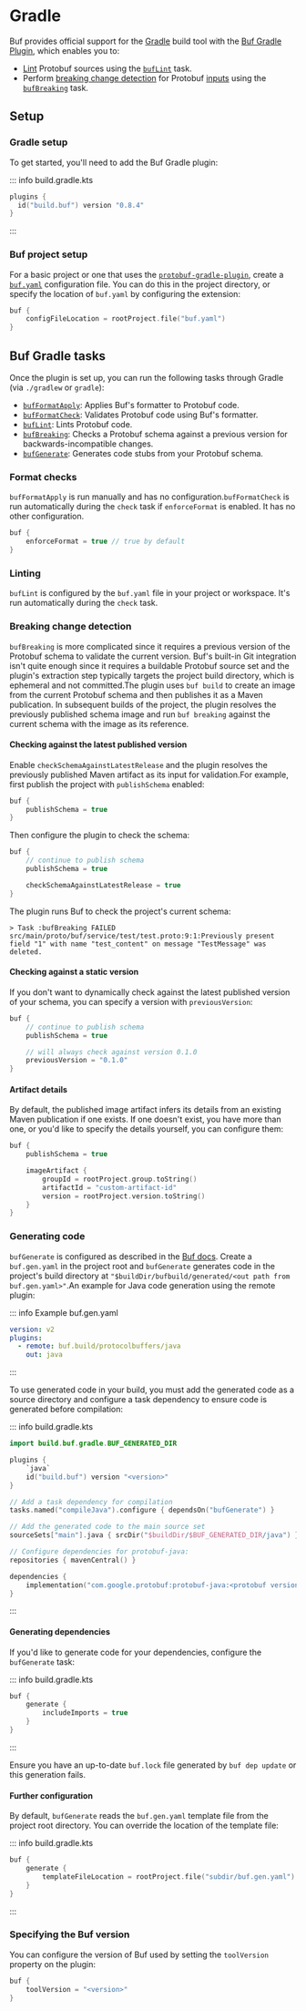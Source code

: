 # Gradle

Buf provides official support for the [Gradle](http://gradle.org/) build tool with the [Buf Gradle Plugin](https://github.com/bufbuild/buf-gradle-plugin), which enables you to:

- [Lint](../../lint/overview/) Protobuf sources using the [`bufLint`](#buf-lint) task.
- Perform [breaking change detection](#buf-breaking) for Protobuf [inputs](../../reference/inputs/) using the [`bufBreaking`](#buf-breaking) task.

## Setup

### Gradle setup

To get started, you'll need to add the Buf Gradle plugin:

::: info build.gradle.kts

```kotlin
plugins {
  id("build.buf") version "0.8.4"
}
```

:::

### Buf project setup

For a basic project or one that uses the [`protobuf-gradle-plugin`](https://github.com/google/protobuf-gradle-plugin), create a [`buf.yaml`](../../configuration/v2/buf-yaml/) configuration file. You can do this in the project directory, or specify the location of `buf.yaml` by configuring the extension:

```kotlin
buf {
    configFileLocation = rootProject.file("buf.yaml")
}
```

## Buf Gradle tasks

Once the plugin is set up, you can run the following tasks through Gradle (via `./gradlew` or `gradle`):

- [`bufFormatApply`](#buf-format): Applies Buf's formatter to Protobuf code.
- [`bufFormatCheck`](#buf-format): Validates Protobuf code using Buf's formatter.
- [`bufLint`](#buf-lint): Lints Protobuf code.
- [`bufBreaking`](#buf-breaking): Checks a Protobuf schema against a previous version for backwards-incompatible changes.
- [`bufGenerate`](#buf-generate): Generates code stubs from your Protobuf schema.

### Format checks

`bufFormatApply` is run manually and has no configuration.`bufFormatCheck` is run automatically during the `check` task if `enforceFormat` is enabled. It has no other configuration.

```kotlin
buf {
    enforceFormat = true // true by default
}
```

### Linting

`bufLint` is configured by the `buf.yaml` file in your project or workspace. It's run automatically during the `check` task.

### Breaking change detection

`bufBreaking` is more complicated since it requires a previous version of the Protobuf schema to validate the current version. Buf's built-in Git integration isn't quite enough since it requires a buildable Protobuf source set and the plugin's extraction step typically targets the project build directory, which is ephemeral and not committed.The plugin uses `buf build` to create an image from the current Protobuf schema and then publishes it as a Maven publication. In subsequent builds of the project, the plugin resolves the previously published schema image and run `buf breaking` against the current schema with the image as its reference.

#### Checking against the latest published version

Enable `checkSchemaAgainstLatestRelease` and the plugin resolves the previously published Maven artifact as its input for validation.For example, first publish the project with `publishSchema` enabled:

```kotlin
buf {
    publishSchema = true
}
```

Then configure the plugin to check the schema:

```kotlin
buf {
    // continue to publish schema
    publishSchema = true

    checkSchemaAgainstLatestRelease = true
}
```

The plugin runs Buf to check the project's current schema:

```text
> Task :bufBreaking FAILED
src/main/proto/buf/service/test/test.proto:9:1:Previously present field "1" with name "test_content" on message "TestMessage" was deleted.
```

#### Checking against a static version

If you don't want to dynamically check against the latest published version of your schema, you can specify a version with `previousVersion`:

```kotlin
buf {
    // continue to publish schema
    publishSchema = true

    // will always check against version 0.1.0
    previousVersion = "0.1.0"
}
```

#### Artifact details

By default, the published image artifact infers its details from an existing Maven publication if one exists. If one doesn't exist, you have more than one, or you'd like to specify the details yourself, you can configure them:

```kotlin
buf {
    publishSchema = true

    imageArtifact {
        groupId = rootProject.group.toString()
        artifactId = "custom-artifact-id"
        version = rootProject.version.toString()
    }
}
```

### Generating code

`bufGenerate` is configured as described in the [Buf docs](../../generate/overview/). Create a `buf.gen.yaml` in the project root and `bufGenerate` generates code in the project's build directory at `"$buildDir/bufbuild/generated/<out path from buf.gen.yaml>"`.An example for Java code generation using the remote plugin:

::: info Example buf.gen.yaml

```yaml
version: v2
plugins:
  - remote: buf.build/protocolbuffers/java
    out: java
```

:::

To use generated code in your build, you must add the generated code as a source directory and configure a task dependency to ensure code is generated before compilation:

::: info build.gradle.kts

```kotlin
import build.buf.gradle.BUF_GENERATED_DIR

plugins {
    `java`
    id("build.buf") version "<version>"
}

// Add a task dependency for compilation
tasks.named("compileJava").configure { dependsOn("bufGenerate") }

// Add the generated code to the main source set
sourceSets["main"].java { srcDir("$buildDir/$BUF_GENERATED_DIR/java") }

// Configure dependencies for protobuf-java:
repositories { mavenCentral() }

dependencies {
    implementation("com.google.protobuf:protobuf-java:<protobuf version>")
}
```

:::

#### Generating dependencies

If you'd like to generate code for your dependencies, configure the `bufGenerate` task:

::: info build.gradle.kts

```kotlin
buf {
    generate {
        includeImports = true
    }
}
```

:::

Ensure you have an up-to-date `buf.lock` file generated by `buf dep update` or this generation fails.

#### Further configuration

By default, `bufGenerate` reads the `buf.gen.yaml` template file from the project root directory. You can override the location of the template file:

::: info build.gradle.kts

```kotlin
buf {
    generate {
        templateFileLocation = rootProject.file("subdir/buf.gen.yaml")
    }
}
```

:::

### Specifying the Buf version

You can configure the version of Buf used by setting the `toolVersion` property on the plugin:

```kotlin
buf {
    toolVersion = "<version>"
}
```
